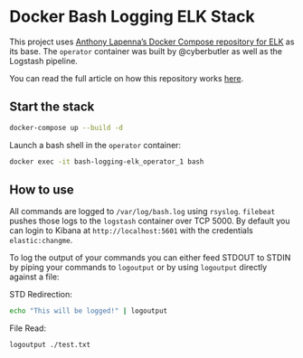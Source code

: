 # Docker Bash Logging ELK Stack
This project uses [Anthony Lapenna’s Docker Compose repository for ELK](https://github.com/deviantony/docker-elk) as its base. The `operator` container was built by @cyberbutler as well as the Logstash pipeline. 

You can read the full article on how this repository works [here](). 

## Start the stack
```bash
docker-compose up --build -d
```

Launch a bash shell in the `operator` container:
```bash
docker exec -it bash-logging-elk_operator_1 bash
```

## How to use
All commands are logged to `/var/log/bash.log` using `rsyslog`. `filebeat` pushes those logs to the `logstash` container over TCP 5000. By default you can login to Kibana at `http://localhost:5601` with the credentials `elastic:changme`.

To log the output of your commands you can either feed STDOUT to STDIN by piping your commands to `logoutput` or by using `logoutput` directly against a file:

STD Redirection:
```bash
echo "This will be logged!" | logoutput
```

File Read:
```bash
logoutput ./test.txt
```